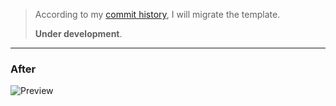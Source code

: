 > According to my [commit history](https://github.com/sukalaper/fundamental-pemrograman/commit/b93b3f4d719337f2c991102874f98228493e6927), I will migrate the template.
>
> **Under development**.
---

### After
![Preview](https://github.com/sukalaper/toko-sabun-berbasis-website/assets/65320033/83373973-740b-4020-9635-ebd45124e907)
